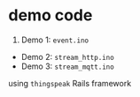 # demo code

1. Demo 1: `event.ino`
- Demo 2: `stream_http.ino`
- Demo 3: `stream_mqtt.ino`

using `thingspeak` Rails framework
